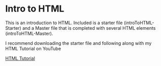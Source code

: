 <h1>Intro to HTML</h1>

<p>This is an introduction to HTML. Included is a starter file (introToHTML-Starter) and a Master file that is completed with several HTML elements (introToHTML-Master).</p>

<p>I recommend downloading the starter file and following along with my HTML Tutorial on YouTube</p>
<a href="">HTML Tutorial</a>
